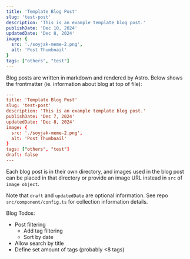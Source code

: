 ```yaml
---
title: 'Template Blog Post'
slug: 'test-post'
description: 'This is an example template blog post.'
publishDate: 'Dec 10, 2024'
updatedDate: 'Dec 8, 2024'
image: {
  src: './soyjak-meme-2.png',
  alt: 'Post Thumbnail'
}
tags: ["others", "test"]
---
```


Blog posts are written in markdown and rendered by Astro. Below shows the frontmatter (ie. information about blog at top of file):

``` conf
---
title: 'Template Blog Post'
slug: 'test-post'
description: 'This is an example template blog post.'
publishDate: 'Dec 7, 2024'
updatedDate: 'Dec 8, 2024'
image: {
  src: './soyjak-meme-2.png',
  alt: 'Post Thumbnail'
}
tags: ["others", "test"]
draft: false
---
```

Each blog post is in their own directory, and images used in the blog post can be placed in that directory or provide an image URL instead in `src` of `image object`.

Note that `draft` and `updatedDate` are optional information. See repo `src/component/config.ts` for collection information details.

Blog Todos:
- Post filtering
  - Add tag filtering
  - Sort by date
- Allow search by title
- Define set amount of tags (probably <8 tags)
